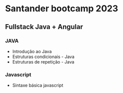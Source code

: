 <h1>Santander bootcamp 2023</h1>
<h2>Fullstack Java + Angular</h2>
<h3>JAVA</h3>
<ul>
    <li>Introdução ao Java</li>
    <li>Estruturas condicionais - Java</li>
    <li>Estruturas de repetição - Java</li>
</ul>

<h3>Javascript</h3>
<ul>
    <li>Sintaxe básica javascript</li>
</ul>